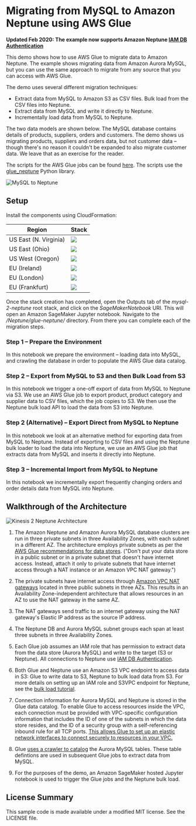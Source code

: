 # Migrating from MySQL to Amazon Neptune using AWS Glue

__Updated Feb 2020: The example now supports Amazon Neptune [IAM DB Authentication](https://docs.aws.amazon.com/neptune/latest/userguide/iam-auth.html)__

This demo shows how to use AWS Glue to migrate data to Amazon Neptune. The example shows migrating data from Amazon Aurora MySQL, but you can use the same approach to migrate from any source that you can access with AWS Glue.

The demo uses several different migration techniques:

- Extract data from MySQL to Amazon S3 as CSV files. Bulk load from the CSV files into Neptune.
- Extract data from MySQL and write it directly to Neptune.
- Incrementally load data from MySQL to Neptune.

The two data models are shown below. The MySQL database contains details of products, suppliers, orders and customers. The demo shows us migrating products, suppliers and orders data, but not customer data – though there's no reason it couldn't be expanded to also migrate customer data. We leave that as an exercise for the reader.

The scripts for the AWS Glue jobs can be found [here](https://github.com/aws-samples/amazon-neptune-samples/tree/master/gremlin/glue-neptune/glue-jobs/). The scripts use the [glue_neptune](https://github.com/awslabs/amazon-neptune-tools/tree/master/glue-neptune) Python library.

![MySQL to Neptune](mysql-2-neptune-01.png)

## Setup

Install the components using CloudFormation:

| Region | Stack |
| ---- | ---- |
|US East (N. Virginia) |  [<img src="https://s3.amazonaws.com/cloudformation-examples/cloudformation-launch-stack.png">](https://us-east-1.console.aws.amazon.com/cloudformation/home?region=us-east-1#/stacks/create/review?templateURL=https%3A%2F%2Fs3.amazonaws.com%2Faws-neptune-customer-samples%2Fneptune-sagemaker%2Fcloudformation-templates%2Fglue-neptune%2Fglue-neptune-stack.json&stackName=mysql-2-neptune&param_ApplicationID=demo) |
|US East (Ohio) |  [<img src="https://s3.amazonaws.com/cloudformation-examples/cloudformation-launch-stack.png">](https://us-east-2.console.aws.amazon.com/cloudformation/home?region=us-east-2#/stacks/create/review?templateURL=https%3A%2F%2Fs3.amazonaws.com%2Faws-neptune-customer-samples%2Fneptune-sagemaker%2Fcloudformation-templates%2Fglue-neptune%2Fglue-neptune-stack.json&stackName=mysql-2-neptune&param_ApplicationID=demo) |
|US West (Oregon) |  [<img src="https://s3.amazonaws.com/cloudformation-examples/cloudformation-launch-stack.png">](https://us-west-2.console.aws.amazon.com/cloudformation/home?region=us-west-2#/stacks/create/review?templateURL=https%3A%2F%2Fs3.amazonaws.com%2Faws-neptune-customer-samples%2Fneptune-sagemaker%2Fcloudformation-templates%2Fglue-neptune%2Fglue-neptune-stack.json&stackName=mysql-2-neptune&param_ApplicationID=demo) |
|EU (Ireland) |  [<img src="https://s3.amazonaws.com/cloudformation-examples/cloudformation-launch-stack.png">](https://eu-west-1.console.aws.amazon.com/cloudformation/home?region=eu-west-1#/stacks/create/review?templateURL=https%3A%2F%2Fs3.amazonaws.com%2Faws-neptune-customer-samples%2Fneptune-sagemaker%2Fcloudformation-templates%2Fglue-neptune%2Fglue-neptune-stack.json&stackName=mysql-2-neptune&param_ApplicationID=demo) |
|EU (London) |  [<img src="https://s3.amazonaws.com/cloudformation-examples/cloudformation-launch-stack.png">](https://eu-west-2.console.aws.amazon.com/cloudformation/home?region=eu-west-2#/stacks/create/review?templateURL=https%3A%2F%2Fs3.amazonaws.com%2Faws-neptune-customer-samples%2Fneptune-sagemaker%2Fcloudformation-templates%2Fglue-neptune%2Fglue-neptune-stack.json&stackName=mysql-2-neptune&param_ApplicationID=demo) |
|EU (Frankfurt) |  [<img src="https://s3.amazonaws.com/cloudformation-examples/cloudformation-launch-stack.png">](https://eu-central-1.console.aws.amazon.com/cloudformation/home?region=eu-central-1#/stacks/create/review?templateURL=https%3A%2F%2Fs3.amazonaws.com%2Faws-neptune-customer-samples%2Fneptune-sagemaker%2Fcloudformation-templates%2Fglue-neptune%2Fglue-neptune-stack.json&stackName=mysql-2-neptune&param_ApplicationID=demo) |


Once the stack creation has completed, open the Outputs tab of the *mysql-2-neptune* root stack, and click on the *SageMakerNotebook* URI. This will open an Amazon SageMaker Jupyter notebook. Navigate to the */Neptune/glue-neptune/* directory. From there you can complete each of the migration steps.

### Step 1 – Prepare the Environment

In this notebook we prepare the environment – loading data into MySQL, and crawling the database in order to populate the AWS Glue data catalog.

### Step 2 – Export from MySQL to S3 and then Bulk Load from S3

In this notebook we trigger a one-off export of data from MySQL to Neptune via S3. We use an AWS Glue job to export product, product category and supplier data to CSV files, which the job copies to S3. We then use the Neptune bulk load API to load the data from S3 into Neptune.
  
### Step 2 (Alternative) – Export Direct from MySQL to Neptune
  
In this notebook we look at an alternative method for exporting data from MySQL to Neptune. Instead of exporting to CSV files and using the Neptune bulk loader to load the data into Neptune, we use an AWS Glue job that extracts data from MySQL and inserts it directly into Neptune.
  
### Step 3 – Incremental Import from MySQL to Neptune

In this notebook we incrementally export frequently changing orders and order details data from MySQL into Neptune.

## Walkthrough of the Architecture

![Kinesis 2 Neptune Architecture](glue-neptune-architecture.png)

  1. The Amazon Neptune and Amazon Aurora MySQL database clusters are run in three private subnets in three Availability Zones, with each subnet in a different AZ. The architecture employs private subnets as per the [AWS Glue recommendations for data stores](https://docs.aws.amazon.com/glue/latest/dg/populate-add-connection.html). ("Don't put your data store in a public subnet or in a private subnet that doesn't have internet access. Instead, attach it only to private subnets that have internet access through a NAT instance or an Amazon VPC NAT gateway.")
  
  2. The private subnets have internet access through [Amazon VPC NAT gateways](https://docs.aws.amazon.com/vpc/latest/userguide/vpc-nat-gateway.html) located in three public subnets in three AZs. This results in an Availability Zone-independent architecture that allows resources in an AZ to use the NAT gateway in the same AZ. 
   
  3. The NAT gateways send traffic to an internet gateway using the NAT gateway's Elastic IP address as the source IP address. 
  
  4. The Neptune DB and Aurora MySQL subnet groups each span at least three subnets in three Availability Zones.
  
  5. Each Glue job assumes an IAM role that has permission to extract data from the data store (Aurora MySQL) and write to the target (S3 or Neptune). All connections to Neptune use [IAM DB Authentication](https://docs.aws.amazon.com/neptune/latest/userguide/iam-auth.html).
  
  6. Both Glue and Neptune use an Amazon S3 VPC endpoint to access data in S3: Glue to write data to S3, Neptune to bulk load data from S3. For more details on setting up an IAM role and S3VPC endpoint for Neptune, see the [bulk load tutorial](https://docs.aws.amazon.com/neptune/latest/userguide/bulk-load-tutorial-IAM.html).
  
  7. Connection information for Aurora MySQL and Neptune is stored in the Glue data catalog. To enable Glue to access resources inside the VPC, each connection must be provided with VPC-specific configuration information that includes the ID of one of the subnets in which the data store resides, and the ID of a security group with a self-referencing inbound rule for all TCP ports. [This allows Glue to set up an elastic network interfaces to connect securely to resources in your VPC.](https://docs.aws.amazon.com/glue/latest/dg/populate-add-connection.html)
  
  8. Glue [uses a crawler to catalog](https://docs.aws.amazon.com/glue/latest/dg/add-crawler.html) the Aurora MySQL tables. These table defintions are used in subsequent Glue jobs to extract data from MySQL.
  
  9. For the purposes of the demo, an Amazon SageMaker hosted Jupyter notebook is used to trigger the Glue jobs and the Neptune bulk load.


## License Summary

This sample code is made available under a modified MIT license. See the LICENSE file.
